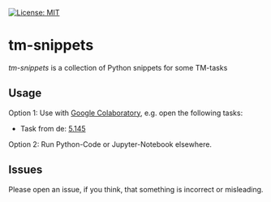[![License: MIT](https://img.shields.io/badge/License-MIT-yellow.svg)](https://opensource.org/licenses/MIT)

# tm-snippets

 *tm-snippets* is a collection of Python snippets for some TM-tasks

## Usage

Option 1: Use with [Google Colaboratory](https://colab.research.google.com), e.g. open the following tasks:

* Task from de: [5.145](https://colab.research.google.com/github/kassbohm/tm-snippets/blob/master/de/ipynb/trafo_passive.ipynb)

Option 2: Run Python-Code or Jupyter-Notebook elsewhere.

## Issues
Please open an issue, if you think, that something is incorrect or misleading.
